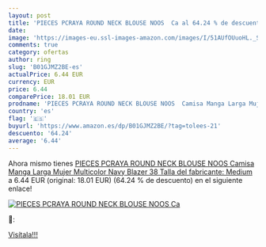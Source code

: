 ```yaml
---
layout: post
title: 'PIECES PCRAYA ROUND NECK BLOUSE NOOS  Ca al 64.24 % de descuento'
date: 
image: 'https://images-eu.ssl-images-amazon.com/images/I/51AUfOUuoHL._SL200_.jpg'
comments: true
category: ofertas
author: ring
slug: 'B01GJMZ2BE-es'
actualPrice: 6.44 EUR
currency: EUR
price: 6.44
comparePrice: 18.01 EUR
prodname: 'PIECES PCRAYA ROUND NECK BLOUSE NOOS  Camisa Manga Larga Mujer  Multicolor  Navy Blazer   38  Talla del fabricante: Medium '
country: 'es'
flag: '🇪🇸'
buyurl: 'https://www.amazon.es/dp/B01GJMZ2BE/?tag=tolees-21'
descuento: '64.24'
average: '6.44'
---
```


Ahora mismo tienes [PIECES PCRAYA ROUND NECK BLOUSE NOOS  Camisa Manga Larga Mujer  Multicolor  Navy Blazer   38  Talla del fabricante: Medium ](https://www.amazon.es/dp/B01GJMZ2BE/?tag=tolees-21) a 6.44 EUR (original: 18.01 EUR) (64.24 %  de descuento) en el siguiente enlace!

[![PIECES PCRAYA ROUND NECK BLOUSE NOOS  Ca](https://images-eu.ssl-images-amazon.com/images/I/51AUfOUuoHL._SL200_.jpg)](https://www.amazon.es/dp/B01GJMZ2BE/?tag=tolees-21)

🔎:


[Visítala!!!](https://www.amazon.es/dp/B01GJMZ2BE/?tag=tolees-21)
